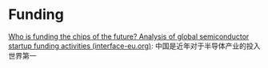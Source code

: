 # Funding 

[Who is funding the chips of the future? Analysis of global semiconductor startup funding activities (interface-eu.org)](https://www.interface-eu.org/publications/semiconductor-startup-funding-activities): 中国是近年对于半导体产业的投入世界第一
